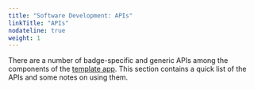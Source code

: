 ```yaml
---
title: "Software Development: APIs"
linkTitle: "APIs"
nodateline: true
weight: 1
---
```



There are a number of badge-specific and generic APIs among the components of the [template app](https://github.com/badgeteam/mch2022-template-app).
This section contains a quick list of the APIs and some notes on using them.

